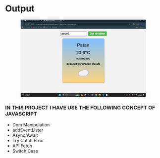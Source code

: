 <h1>Output</h1>
<p align="center">
  <img src="output.png" alt="" width="80%">
</p>

<h3>IN THIS PROJECT I HAVE USE THE FOLLOWING CONCEPT OF JAVASCRIPT</h3>
<ul>
  <li>Dom Manipulation</li>
  <li>addEventLister</li>
  <li>Async/Await</li>
  <li>Try Catch Error</li>
  <li>API Fetch</li>
  <li>Switch Case</li>
</ul>